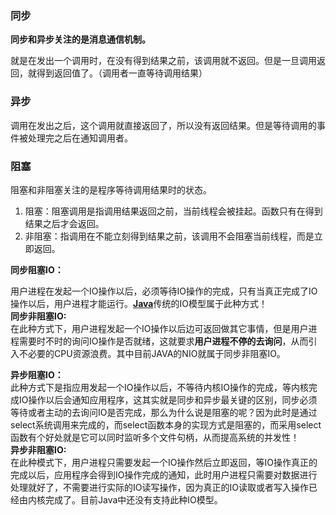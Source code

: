 ### 同步

**同步和异步关注的是消息通信机制。**

就是在发出一个调用时，在没有得到结果之前，该调用就不返回。但是一旦调用返回，就得到返回值了。（调用者一直等待调用结果）

### 异步

调用在发出之后，这个调用就直接返回了，所以没有返回结果。但是等待调用的事件被处理完之后在通知调用者。

### 阻塞

阻塞和非阻塞关注的是程序等待调用结果时的状态。

1. 阻塞：阻塞调用是指调用结果返回之前，当前线程会被挂起。函数只有在得到结果之后才会返回。
2. 非阻塞：指调用在不能立刻得到结果之前，该调用不会阻塞当前线程，而是立即返回。



**同步阻塞IO：**

用户进程在发起一个IO操作以后，必须等待IO操作的完成，只有当真正完成了IO操作以后，用户进程才能运行。[**Java**](http://lib.csdn.net/base/javase)传统的IO模型属于此种方式！  
**同步非阻塞IO:**  
在此种方式下，用户进程发起一个IO操作以后边可返回做其它事情，但是用户进程需要时不时的询问IO操作是否就绪，这就要求**用户进程不停的去询问**，从而引入不必要的CPU资源浪费。其中目前JAVA的NIO就属于同步非阻塞IO。  
  
**异步阻塞IO：**  
此种方式下是指应用发起一个IO操作以后，不等待内核IO操作的完成，等内核完成IO操作以后会通知应用程序，这其实就是同步和异步最关键的区别，同步必须等待或者主动的去询问IO是否完成，那么为什么说是阻塞的呢？因为此时是通过select系统调用来完成的，而select函数本身的实现方式是阻塞的，而采用select函数有个好处就是它可以同时监听多个文件句柄，从而提高系统的并发性！  
**异步非阻塞IO:**  
在此种模式下，用户进程只需要发起一个IO操作然后立即返回，等IO操作真正的完成以后，应用程序会得到IO操作完成的通知，此时用户进程只需要对数据进行处理就好了，不需要进行实际的IO读写操作，因为真正的IO读取或者写入操作已经由内核完成了。目前Java中还没有支持此种IO模型。

